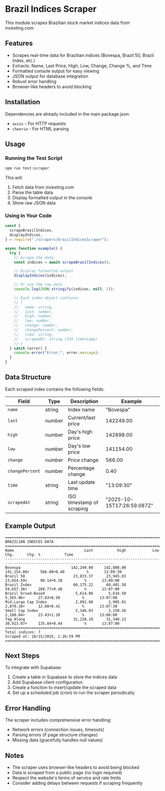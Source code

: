 # Brazil Indices Scraper

This module scrapes Brazilian stock market indices data from investing.com.

## Features

- Scrapes real-time data for Brazilian indices (Bovespa, Brazil 50, Brazil Index, etc.)
- Extracts: Name, Last Price, High, Low, Change, Change %, and Time
- Formatted console output for easy viewing
- JSON output for database integration
- Robust error handling
- Browser-like headers to avoid blocking

## Installation

Dependencies are already included in the main package.json:

- `axios` - For HTTP requests
- `cheerio` - For HTML parsing

## Usage

### Running the Test Script

```bash
npm run test:scraper
```

This will:

1. Fetch data from investing.com
2. Parse the table data
3. Display formatted output in the console
4. Show raw JSON data

### Using in Your Code

```javascript
const {
  scrapeBrazilIndices,
  displayIndices,
} = require("./scrapers/brazilIndicesScraper");

async function example() {
  try {
    // Scrape the data
    const indices = await scrapeBrazilIndices();

    // Display formatted output
    displayIndices(indices);

    // Or use the raw data
    console.log(JSON.stringify(indices, null, 2));

    // Each index object contains:
    // {
    //   name: string,
    //   last: number,
    //   high: number,
    //   low: number,
    //   change: number,
    //   changePercent: number,
    //   time: string,
    //   scrapedAt: string (ISO timestamp)
    // }
  } catch (error) {
    console.error("Error:", error.message);
  }
}
```

## Data Structure

Each scraped index contains the following fields:

| Field           | Type   | Description               | Example                    |
| --------------- | ------ | ------------------------- | -------------------------- |
| `name`          | string | Index name                | "Bovespa"                  |
| `last`          | number | Current/last price        | 142249.00                  |
| `high`          | number | Day's high price          | 142898.00                  |
| `low`           | number | Day's low price           | 141154.00                  |
| `change`        | number | Price change              | 566.00                     |
| `changePercent` | number | Percentage change         | 0.40                       |
| `time`          | string | Last update time          | "13:09:30"                 |
| `scrapedAt`     | string | ISO timestamp of scraping | "2025-10-15T17:26:59.087Z" |

## Example Output

```
========================================================================================================================
BRAZILIAN INDICES DATA
========================================================================================================================
Name                                Last           High            Low        Chg.      Chg. %           Time
------------------------------------------------------------------------------------------------------------------------
Bovespa                       142,249.00     142,898.00     141,154.00+     566.00+0.40          %       13:09:30
Brazil 50                      23,833.37      23,945.83      23,654.59+      90.14+0.38          %       13:09:00
Brazil Index                   60,175.22      60,401.58      59,657.36+     289.77+0.48          %       13:07:00
Brazil broad-Based              5,614.06       5,634.50       5,565.06+      27.83+0.50          %       13:07:00
Mid-Large Cap Index             2,892.88       2,905.01       2,870.10+      12.08+0.42          %       13:07:30
Small Cap Index                 2,146.03       2,150.16       2,108.84+      23.43+1.10          %       13:08:00
Tag Along                      31,228.19      31,340.13      30,923.07+     135.84+0.44          %       13:07:00
========================================================================================================================
Total indices: 7
Scraped at: 10/15/2025, 1:26:59 PM
========================================================================================================================
```

## Next Steps

To integrate with Supabase:

1. Create a table in Supabase to store the indices data
2. Add Supabase client configuration
3. Create a function to insert/update the scraped data
4. Set up a scheduled job (cron) to run the scraper periodically

## Error Handling

The scraper includes comprehensive error handling:

- Network errors (connection issues, timeouts)
- Parsing errors (if page structure changes)
- Missing data (gracefully handles null values)

## Notes

- The scraper uses browser-like headers to avoid being blocked
- Data is scraped from a public page (no login required)
- Respect the website's terms of service and rate limits
- Consider adding delays between requests if scraping frequently
